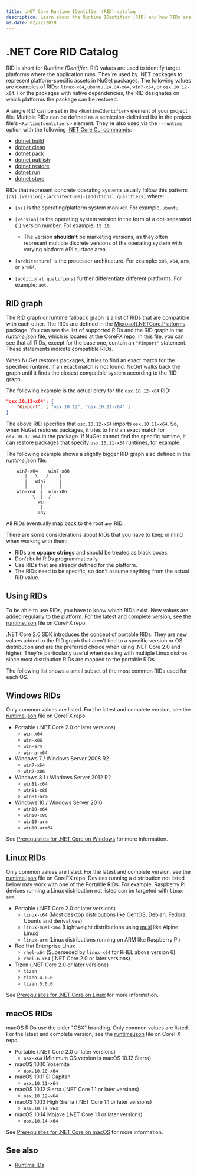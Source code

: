 ```yaml
---
title: .NET Core Runtime IDentifier (RID) catalog
description: Learn about the Runtime IDentifier (RID) and how RIDs are used in .NET Core.
ms.date: 02/22/2019
---
```

# .NET Core RID Catalog

RID is short for *Runtime IDentifier*. RID values are used to identify target platforms where the application runs.
They're used by .NET packages to represent platform-specific assets in NuGet packages. The following values are examples of RIDs: `linux-x64`, `ubuntu.14.04-x64`, `win7-x64`, or `osx.10.12-x64`.
For the packages with native dependencies, the RID designates on which platforms the package can be restored.

A single RID can be set in the `<RuntimeIdentifier>` element of your project file. Multiple RIDs can be defined as a semicolon-delimited list in the project file's `<RuntimeIdentifiers>` element. They're also used via the `--runtime` option with the following [.NET Core CLI commands](./tools/index.md):

- [dotnet build](./tools/dotnet-build.md)
- [dotnet clean](./tools/dotnet-clean.md)
- [dotnet pack](./tools/dotnet-pack.md)
- [dotnet publish](./tools/dotnet-publish.md)
- [dotnet restore](./tools/dotnet-restore.md)
- [dotnet run](./tools/dotnet-run.md)
- [dotnet store](./tools/dotnet-store.md)

RIDs that represent concrete operating systems usually follow this pattern: `[os].[version]-[architecture]-[additional qualifiers]` where:

- `[os]` is the operating/platform system moniker. For example, `ubuntu`.

- `[version]` is the operating system version in the form of a dot-separated (`.`) version number. For example, `15.10`.

  - The version **shouldn't** be marketing versions, as they often represent multiple discrete versions of the operating system with varying platform API surface area.

- `[architecture]` is the processor architecture. For example: `x86`, `x64`, `arm`, or `arm64`.

- `[additional qualifiers]` further differentiate different platforms. For example: `aot`.

## RID graph

The RID graph or runtime fallback graph is a list of RIDs that are compatible with each other. The RIDs are defined in the [Microsoft.NETCore.Platforms](https://www.nuget.org/packages/Microsoft.NETCore.Platforms/) package. You can see the list of supported RIDs and the RID graph in the [*runtime.json*](https://github.com/dotnet/corefx/blob/master/pkg/Microsoft.NETCore.Platforms/runtime.json) file, which is located at the CoreFX repo. In this file, you can see that all RIDs, except for the base one, contain an `"#import"` statement. These statements indicate compatible RIDs.

When NuGet restores packages, it tries to find an exact match for the specified runtime.
If an exact match is not found, NuGet walks back the graph until it finds the closest compatible system according to the RID graph.

The following example is the actual entry for the `osx.10.12-x64` RID:

```json
"osx.10.12-x64": {
    "#import": [ "osx.10.12", "osx.10.11-x64" ]
}
```

The above RID specifies that `osx.10.12-x64` imports `osx.10.11-x64`. So, when NuGet restores packages, it tries to find an exact match for  `osx.10.12-x64` in the package. If NuGet cannot find the specific runtime, it can restore packages that specify `osx.10.11-x64` runtimes, for example.

The following example shows a slightly bigger RID graph also defined in the *runtime.json*  file:

```
    win7-x64    win7-x86
       |   \   /    |
       |   win7     |
       |     |      |
    win-x64  |  win-x86
          \  |  /
            win
             |
            any
```

All RIDs eventually map back to the root `any` RID.

There are some considerations about RIDs that you have to keep in mind when working with them:

- RIDs are **opaque strings** and should be treated as black boxes.
- Don't build RIDs programmatically.
- Use RIDs that are already defined for the platform.
- The RIDs need to be specific, so don't assume anything from the actual RID value.

## Using RIDs

To be able to use RIDs, you have to know which RIDs exist. New values are added regularly to the platform.
For the latest and complete version, see the [runtime.json](https://github.com/dotnet/corefx/blob/master/pkg/Microsoft.NETCore.Platforms/runtime.json) file on CoreFX repo.

.NET Core 2.0 SDK introduces the concept of portable RIDs. They are new values added to the RID graph that aren't tied to a specific version or OS distribution and are the preferred choice when using .NET Core 2.0 and higher. They're particularly useful when dealing with multiple Linux distros since most distribution RIDs are mapped to the portable RIDs.

The following list shows a small subset of the most common RIDs used for each OS.

## Windows RIDs

Only common values are listed. For the latest and complete version, see the [runtime.json](https://github.com/dotnet/corefx/blob/master/pkg/Microsoft.NETCore.Platforms/runtime.json) file on CoreFX repo.

- Portable (.NET Core 2.0 or later versions)
  - `win-x64`
  - `win-x86`
  - `win-arm`
  - `win-arm64`
- Windows 7 / Windows Server 2008 R2
  - `win7-x64`
  - `win7-x86`
- Windows 8.1 / Windows Server 2012 R2
  - `win81-x64`
  - `win81-x86`
  - `win81-arm`
- Windows 10 / Windows Server 2016
  - `win10-x64`
  - `win10-x86`
  - `win10-arm`
  - `win10-arm64`

See [Prerequisites for .NET Core on Windows](setup/index.md) for more information.

## Linux RIDs

Only common values are listed. For the latest and complete version, see the [runtime.json](https://github.com/dotnet/corefx/blob/master/pkg/Microsoft.NETCore.Platforms/runtime.json) file on CoreFX repo. Devices running a distribution not listed below may work with one of the Portable RIDs. For example, Raspberry Pi devices running a Linux distribution not listed can be targeted with `linux-arm`.

- Portable (.NET Core 2.0 or later versions)
  - `linux-x64` (Most desktop distributions like CentOS, Debian, Fedora, Ubuntu and derivatives)
  - `linux-musl-x64` (Lightweight distributions using [musl](https://wiki.musl-libc.org/projects-using-musl.html) like Alpine Linux)
  - `linux-arm` (Linux distributions running on ARM like Raspberry Pi)
- Red Hat Enterprise Linux
  - `rhel-x64` (Superseded by `linux-x64` for RHEL above version 6)
  - `rhel.6-x64` (.NET Core 2.0 or later versions)
- Tizen (.NET Core 2.0 or later versions)
  - `tizen`
  - `tizen.4.0.0`
  - `tizen.5.0.0`

See [Prerequisites for .NET Core on Linux](setup/index.md) for more information.

## macOS RIDs

macOS RIDs use the older "OSX" branding. Only common values are listed. For the latest and complete version, see the [runtime.json](https://github.com/dotnet/corefx/blob/master/pkg/Microsoft.NETCore.Platforms/runtime.json) file on CoreFX repo.

- Portable (.NET Core 2.0 or later versions)
  - `osx-x64` (Minimum OS version is macOS 10.12 Sierra)
- macOS 10.10  Yosemite
  - `osx.10.10-x64`
- macOS 10.11 El Capitan
  - `osx.10.11-x64`
- macOS 10.12 Sierra (.NET Core 1.1 or later versions)
  - `osx.10.12-x64`
- macOS 10.13 High Sierra (.NET Core 1.1 or later versions)
  - `osx.10.13-x64`
- macOS 10.14 Mojave (.NET Core 1.1 or later versions)
  - `osx.10.14-x64`

See [Prerequisites for .NET Core on macOS](setup/index.md) for more information.

## See also

- [Runtime IDs](https://github.com/dotnet/corefx/blob/master/pkg/Microsoft.NETCore.Platforms/readme.md)
